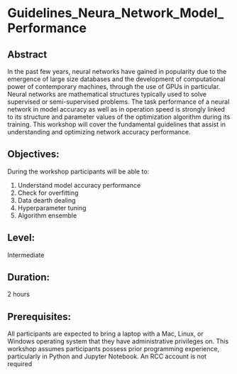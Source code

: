 # Guidelines_Neura_Network_Model_Performance
## Abstract
In the past few years, neural networks have gained in popularity due to the emergence of large size databases and the development of computational power of contemporary machines, through the use of GPUs in particular.  Neural networks are mathematical structures typically used to solve supervised or semi-supervised problems. The task performance of a neural network in model accuracy as well as in operation speed is strongly linked to its structure and parameter values of the optimization algorithm during its training.  This workshop will cover the fundamental guidelines that assist in understanding and optimizing network accuracy performance.

## Objectives:
During the workshop participants will be able to:
1. Understand model accuracy performance
2. Check for overfitting
3. Data dearth dealing
4. Hyperparameter tuning
5. Algorithm ensemble

## Level: 
Intermediate

## Duration: 
2 hours

## Prerequisites: 
All participants are expected to bring a laptop with a Mac, Linux, or Windows operating system that they have administrative privileges on. This workshop assumes participants possess prior programming experience, particularly in Python and Jupyter Notebook. An RCC account is not required
